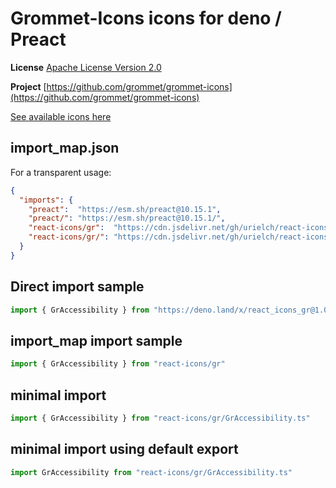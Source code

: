 # Grommet-Icons icons for deno / Preact

**License** [Apache License Version 2.0](http://www.apache.org/licenses/)

**Project** [https://github.com/grommet/grommet-icons](https://github.com/grommet/grommet-icons)

[See available icons here](https://react-icons.github.io/react-icons/icons?name=gr)

## import_map.json

For a transparent usage:

```json
{
  "imports": {
    "preact":  "https://esm.sh/preact@10.15.1",
    "preact/": "https://esm.sh/preact@10.15.1/",
    "react-icons/gr":  "https://cdn.jsdelivr.net/gh/urielch/react-icons-gr@1.0.2/mod.ts",
    "react-icons/gr/": "https://cdn.jsdelivr.net/gh/urielch/react-icons-gr/ico/",
  }
}
```

## Direct import sample

```ts
import { GrAccessibility } from "https://deno.land/x/react_icons_gr@1.0.2/mod.ts"
```

## import_map import sample

```ts
import { GrAccessibility } from "react-icons/gr"
```

## minimal import

```ts
import { GrAccessibility } from "react-icons/gr/GrAccessibility.ts"
```

## minimal import using default export

```ts
import GrAccessibility from "react-icons/gr/GrAccessibility.ts"
```

